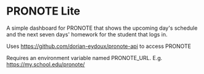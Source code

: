 # PRONOTE Lite

A simple dashboard for PRONOTE that shows the upcoming day's schedule and the next seven days' homework for the student that logs in.

Uses https://github.com/dorian-eydoux/pronote-api to access PRONOTE

Requires an environment variable named PRONOTE_URL. E.g. https://my.school.edu/pronote/